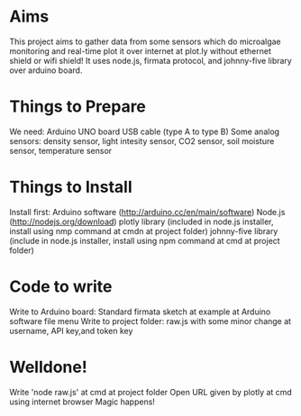 # Aims
This project aims to gather data from some sensors which do microalgae monitoring and real-time plot it over internet at plot.ly without ethernet shield or wifi shield!
It uses node.js, firmata protocol, and johnny-five library over arduino board.

# Things to Prepare
We need:
Arduino UNO board
USB cable (type A to type B)
Some analog sensors: density sensor, light intesity sensor, CO2 sensor, soil moisture sensor, temperature sensor

# Things to Install
Install first:
Arduino software (http://arduino.cc/en/main/software)
Node.js (http://nodejs.org/download)
plotly library (included in node.js installer, install using nmp command at cmdn at project folder)
johnny-five library (include in node.js installer, install using npm command at cmd at project folder)

# Code to write
Write to Arduino board:
Standard firmata sketch at example at Arduino software file menu
Write to project folder:
raw.js with some minor change at username, API key,and token key

# Welldone!
Write 'node raw.js' at cmd at project folder
Open URL given by plotly at cmd using internet browser
Magic happens!





